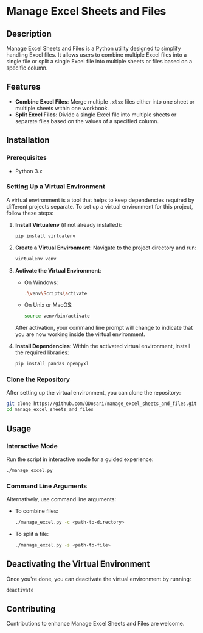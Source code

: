 # Manage Excel Sheets and Files

## Description
Manage Excel Sheets and Files is a Python utility designed to simplify handling Excel files. It allows users to combine multiple Excel files into a single file or split a single Excel file into multiple sheets or files based on a specific column.

## Features
- **Combine Excel Files**: Merge multiple `.xlsx` files either into one sheet or multiple sheets within one workbook.
- **Split Excel Files**: Divide a single Excel file into multiple sheets or separate files based on the values of a specified column.

## Installation

### Prerequisites
- Python 3.x

### Setting Up a Virtual Environment

A virtual environment is a tool that helps to keep dependencies required by different projects separate. To set up a virtual environment for this project, follow these steps:

1. **Install Virtualenv** (if not already installed):
   ```bash
   pip install virtualenv
   ```

2. **Create a Virtual Environment**:
   Navigate to the project directory and run:
   ```bash
   virtualenv venv
   ```

3. **Activate the Virtual Environment**:
   - On Windows:
     ```bash
     .\venv\Scripts\activate
     ```
   - On Unix or MacOS:
     ```bash
     source venv/bin/activate
     ```

   After activation, your command line prompt will change to indicate that you are now working inside the virtual environment.

4. **Install Dependencies**:
   Within the activated virtual environment, install the required libraries:
   ```bash
   pip install pandas openpyxl
   ```

### Clone the Repository
After setting up the virtual environment, you can clone the repository:
```bash
git clone https://github.com/ODosari/manage_excel_sheets_and_files.git
cd manage_excel_sheets_and_files
```

## Usage

### Interactive Mode
Run the script in interactive mode for a guided experience:
```bash
./manage_excel.py
```

### Command Line Arguments
Alternatively, use command line arguments:

- To combine files:
  ```bash
  ./manage_excel.py -c <path-to-directory>
  ```
- To split a file:
  ```bash
  ./manage_excel.py -s <path-to-file>
  ```

## Deactivating the Virtual Environment
Once you're done, you can deactivate the virtual environment by running:
```bash
deactivate
```

## Contributing
Contributions to enhance Manage Excel Sheets and Files are welcome.

